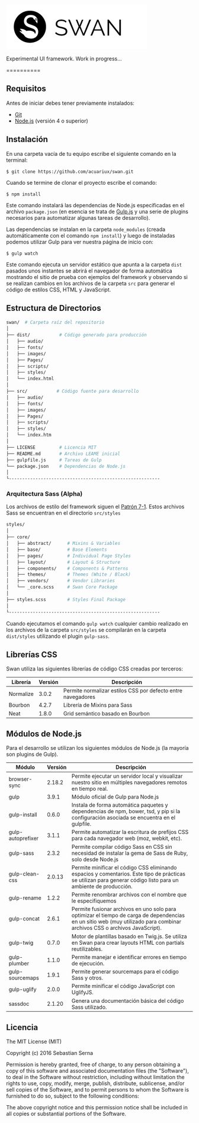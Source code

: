 ![Swan UI](https://github.com/acuariux/swan/blob/master/dist/images/logo.png "Swan - User Interface")

Experimental UI framework. Work in progress...

==========

## Requisitos

Antes de iniciar debes tener previamente instalados:

- [Git](https://git-scm.com/)
- [Node.js](https://nodejs.org/) (versión 4 o superior)

## Instalación

En una carpeta vacía de tu equipo escribe el siguiente comando en la terminal:

```
$ git clone https://github.com/acuariux/swan.git
```

Cuando se termine de clonar el proyecto escribe el comando:

```
$ npm install
```
Este comando instalará las dependencias de Node.js especificadas en el archivo `package.json` (en esencia se trata de [Gulp.js](http://gulpjs.com/) y una serie de plugins necesarios para automatizar algunas tareas de desarrollo).

Las dependencias se instalan en la carpeta `node_modules` (creada automáticamente con el comando `npm install`) y luego de instaladas podemos utilizar Gulp para ver nuestra página de inicio con:

```
$ gulp watch
```
Este comando ejecuta un servidor estático que apunta a la carpeta `dist` pasados unos instantes se abrirá el navegador de forma automática mostrando el sitio de prueba con ejemplos del framework y observando si se realizan cambios en los archivos de la carpeta `src` para generar el código de estilos CSS, HTML y JavaScript.

## Estructura de Directorios

```sh
swan/  # Carpeta raíz del repositorio
│
├── dist/           # Código generado para producción
│   ├── audio/        
│   ├── fonts/        
│   ├── images/
│   ├── Pages/        
│   ├── scripts/   
│   ├── styles/    
│   └── index.html
│       
├── src/           # Código fuente para desarrollo
│   ├── audio/        
│   ├── fonts/        
│   ├── images/
│   ├── Pages/        
│   ├── scripts/   
│   ├── styles/    
│   └── index.htm
│       
├── LICENSE         # Licencia MIT
├── README.md       # Archivo LEAME inicial
├── gulpfile.js     # Tareas de Gulp
└── package.json    # Dependencias de Node.js
│
└---------------------------------------------------------
```


### Arquitectura Sass (Alpha)

Los archivos de estilo del framework siguen el [ Patrón 7-1](https://sass-guidelin.es/#the-7-1-pattern). Estos archivos Sass se encuentran en el directorio `src/styles`

```sh
styles/
│
├── core/              
│   ├── abstract/      # Mixins & Variables     
│   ├── base/          # Base Elements
│   ├── pages/         # Individual Page Styles
│   ├── layout/        # Layout & Structure   
│   ├── components/    # Components & Patterns
│   ├── themes/        # Themes (White / Black)
│   ├── vendors/       # Vendor Libraries
│   └── _core.scss     # Swan Core Package
│  
├── styles.scss        # Styles Final Package
│
└---------------------------------------------------------

```

Cuando ejecutamos el comando `gulp watch` cualquier cambio realizado en los archivos de la carpeta `src/styles` se compilarán en la carpeta `dist/styles` utilizando el plugin `gulp-sass`.

## Librerías CSS

Swan utiliza las siguientes librerías de código CSS creadas por terceros:

|Librería|Versión|Descripción|
|--- |--- |--- |
|Normalize|3.0.2|Permite normalizar estilos CSS por defecto entre navegadores|
|Bourbon|4.2.7|Librería de Mixins para Sass|
|Neat|1.8.0|Grid semántico basado en Bourbon|

## Módulos de Node.js

Para el desarrollo se utilizan los siguientes módulos de Node.js (la mayoría son plugins de Gulp).

|Módulo|Versión|Descripción|
|--- |--- |--- |
|browser-sync|2.18.2|Permite ejecutar un servidor local y visualizar nuestro sitio en múltiples navegadores remotos en tiempo real.|
|gulp|3.9.1|Módulo oficial de Gulp para Node.js|
|gulp-install|0.6.0|Instala de forma automática paquetes y dependencias de npm, bower, tsd, y pip si la configuración asociada se encuentra en el gulpfile.|
|gulp-autoprefixer|3.1.1|Permite automatizar la escritura de prefijos CSS para cada navegador web (moz, webkit, etc).|
|gulp-sass|2.3.2|Permite compilar código Sass en CSS sin necesidad de instalar la gema de Sass de Ruby, solo desde Node.js|
|gulp-clean-css|2.0.13|Permite minificar el código CSS eliminando espacios y comentarios. Este tipo de prácticas se utilizan para generar código listo para un ambiente de producción.|
|gulp-rename|1.2.2|Permite renombrar archivos con el nombre que le especifiquemos|
|gulp-concat|2.6.1|Permite fusionar archivos en uno solo para optimizar el tiempo de carga de dependencias en un sitio web (muy utilizado para combinar archivos CSS o archivos JavaScript).|
|gulp-twig|0.7.0|Motor de plantillas basado en Twig.js. Se utiliza en Swan para crear layouts HTML con partials reutilizables. |
|gulp-plumber|1.1.0|Permite manejar e identificar errores en tiempo de ejecución.|
|gulp-sourcemaps|1.9.1|Permite generar sourcemaps para el código Sass y otros.|
|gulp-uglify|2.0.0|Permite minificar el código JavaScript con UglifyJS.|
|sassdoc|2.1.20|Genera una documentación básica del código Sass utilizado.|


## Licencia

The MIT License (MIT)

Copyright (c) 2016 Sebastian Serna

Permission is hereby granted, free of charge, to any person obtaining a copy
of this software and associated documentation files (the "Software"), to deal
in the Software without restriction, including without limitation the rights
to use, copy, modify, merge, publish, distribute, sublicense, and/or sell
copies of the Software, and to permit persons to whom the Software is
furnished to do so, subject to the following conditions:

The above copyright notice and this permission notice shall be included in all
copies or substantial portions of the Software.
